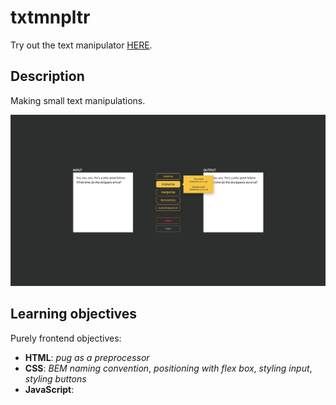 # txtmnpltr

Try out the text manipulator [HERE](https://vildmedpap.github.io/txtmnpltr/).

## Description

Making small text manipulations.

![Text manipulator](img/ss.png)

## Learning objectives

Purely frontend objectives:

-   **HTML**: _pug as a preprocessor_
-   **CSS**: _BEM naming convention_, _positioning with flex box_, _styling input_, _styling buttons_
-   **JavaScript**:
